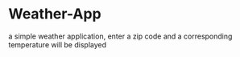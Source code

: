 # Weather-App

a simple weather application, enter a zip code and a corresponding temperature will be displayed
